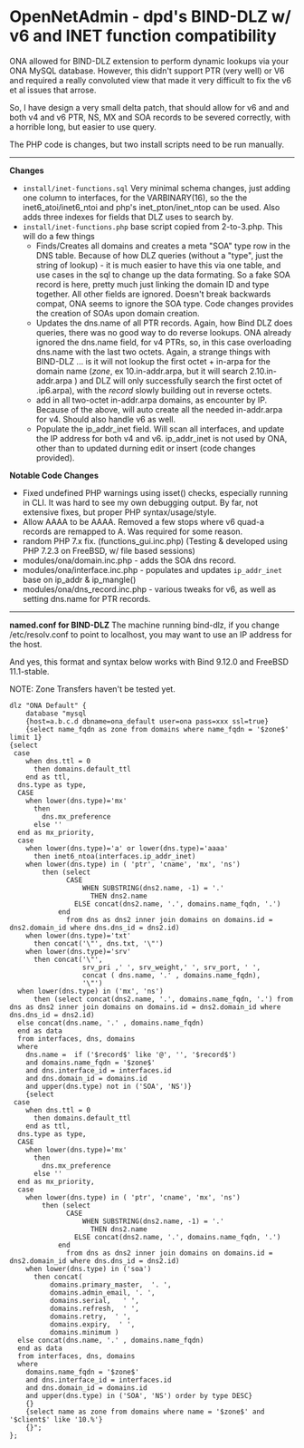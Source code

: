 OpenNetAdmin - dpd's BIND-DLZ w/ v6 and INET function compatibility
============

ONA allowed for BIND-DLZ extension to perform dynamic lookups via your 
ONA MySQL database.  However, this didn't support PTR (very well) or V6 
and required a really convoluted view that made it very difficult to fix
the v6 et al issues that arrose.

So, I have design a very small delta patch, that should allow for v6 and 
and both v4 and v6 PTR, NS, MX and SOA records to be severed correctly, 
with a horrible long, but easier to use query.

The PHP code is changes, but two install scripts need to be run manually.

---
**Changes**

 * `install/inet-functions.sql`
   Very minimal schema changes, just adding one column to interfaces, for the VARBINARY(16), so the the inet6_atoi/inet6_ntoi and php's inet_pton/inet_ntop can be used.  Also adds three indexes for fields that DLZ uses to search by.
 * `install/inet-functions.php` base script copied from 2-to-3.php. This will do a few things 
   * Finds/Creates all domains and creates a meta "SOA" type row in the DNS table.  Because of how DLZ queries (without a "type", just the string of lookup) - it is much easier to have this via one table, and use cases in the sql to change up the data formating.   So a fake SOA record is here, pretty much just linking the domain ID and type together. All other fields are ignored.  Doesn't break backwards compat, ONA seems to ignore the SOA type.  Code changes provides the creation of SOAs upon domain creation.
   * Updates the dns.name of all PTR records.  Again, how Bind DLZ does queries, there was no good way to do reverse lookups.  ONA already ignored the dns.name field, for v4 PTRs, so, in this case overloading  dns.name with the last two octets.  Again, a strange things with BIND-DLZ ... is it will not lookup the first octet + in-arpa for the domain name ($zone$, ex 10.in-addr.arpa, but it will search 2.10.in-addr.arpa ) and DLZ will only successfully search the first octet of .ip6.arpa), with the $record$ slowly building out in reverse octets. 
   * add in all two-octet in-addr.arpa domains, as encounter by IP. Because of the above, will auto create all the needed in-addr.arpa for v4. Should also handle v6 as well.
   * Populate the ip_addr_inet field.  Will scan all interfaces, and update the IP address for both v4 and v6.  ip_addr_inet is not used by ONA, other than to updated durning edit or insert (code changes provided).

**Notable Code Changes**
   * Fixed undefined PHP warnings using isset() checks, especially running in CLI.  It was hard to see my own debugging output. By far, not extensive fixes, but proper PHP syntax/usage/style.
   * Allow AAAA to be AAAA.  Removed a few stops where v6 quad-a records are remapped to A. Was required for some reason.
   * random PHP 7.x fix. (functions_gui.inc.php) (Testing & developed using PHP 7.2.3 on FreeBSD, w/ file based sessions)
   * modules/ona/domain.inc.php - adds the SOA dns record.
   * modules/ona/interface.inc.php - populates and updates `ip_addr_inet` base on ip_addr & ip_mangle()
   * modules/ona/dns_record.inc.php - various tweaks for v6, as well as setting dns.name for PTR records.



---
**named.conf for BIND-DLZ**
The machine running bind-dlz, if you change /etc/resolv.conf to
point to localhost, you may want to use an IP address for the host.

And yes, this format and syntax below works with Bind 9.12.0 and FreeBSD 11.1-stable.

NOTE: Zone Transfers haven't be tested yet.

```
dlz "ONA Default" {
	database "mysql
	{host=a.b.c.d dbname=ona_default user=ona pass=xxx ssl=true}
	{select name_fqdn as zone from domains where name_fqdn = '$zone$' limit 1}
{select
 case
    when dns.ttl = 0
      then domains.default_ttl
    end as ttl,
  dns.type as type,
  CASE
    when lower(dns.type)='mx'
      then
        dns.mx_preference
      else ''
  end as mx_priority,
  case
    when lower(dns.type)='a' or lower(dns.type)='aaaa'
      then inet6_ntoa(interfaces.ip_addr_inet)
    when lower(dns.type) in ( 'ptr', 'cname', 'mx', 'ns')
        then (select
              CASE
                  WHEN SUBSTRING(dns2.name, -1) = '.'
                    THEN dns2.name
                ELSE concat(dns2.name, '.', domains.name_fqdn, '.')
            end
              from dns as dns2 inner join domains on domains.id = dns2.domain_id where dns.dns_id = dns2.id)
    when lower(dns.type)='txt'
      then concat('\"', dns.txt, '\"')
    when lower(dns.type)='srv'
      then concat('\"',
                  srv_pri ,' ', srv_weight,' ', srv_port, ' ',
                  concat ( dns.name, '.' , domains.name_fqdn),
                  '\"')
  when lower(dns.type) in ('mx', 'ns')
      then (select concat(dns2.name, '.', domains.name_fqdn, '.') from dns as dns2 inner join domains on domains.id = dns2.domain_id where dns.dns_id = dns2.id)
  else concat(dns.name, '.' , domains.name_fqdn)
  end as data
  from interfaces, dns, domains
  where
    dns.name =  if ('$record$' like '@', '', '$record$')
    and domains.name_fqdn = '$zone$'
    and dns.interface_id = interfaces.id
    and dns.domain_id = domains.id
    and upper(dns.type) not in ('SOA', 'NS')}
	{select
 case
    when dns.ttl = 0
      then domains.default_ttl
    end as ttl,
  dns.type as type,
  CASE
    when lower(dns.type)='mx'
      then
        dns.mx_preference
      else ''
  end as mx_priority,
  case
    when lower(dns.type) in ( 'ptr', 'cname', 'mx', 'ns')
        then (select
              CASE
                  WHEN SUBSTRING(dns2.name, -1) = '.'
                    THEN dns2.name
                ELSE concat(dns2.name, '.', domains.name_fqdn, '.')
            end
              from dns as dns2 inner join domains on domains.id = dns2.domain_id where dns.dns_id = dns2.id)
    when lower(dns.type) in ('soa')
      then concat(
          domains.primary_master,  '. ',
          domains.admin_email, '. ',
          domains.serial,   ' ',
          domains.refresh,  ' ',
          domains.retry,  ' ',
          domains.expiry,  ' ',
          domains.minimum )
  else concat(dns.name, '.' , domains.name_fqdn)
  end as data
  from interfaces, dns, domains
  where
    domains.name_fqdn = '$zone$'
    and dns.interface_id = interfaces.id
    and dns.domain_id = domains.id
    and upper(dns.type) in ('SOA', 'NS') order by type DESC}
	{}
	{select name as zone from domains where name = '$zone$' and '$client$' like '10.%'}
	{}";
};
```